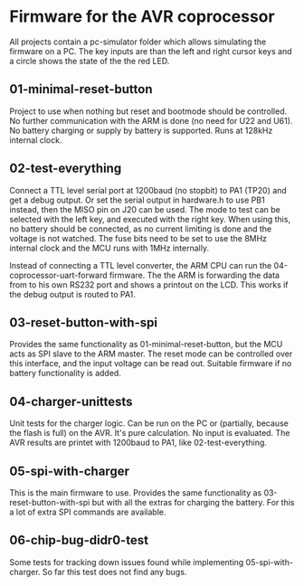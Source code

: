 # Firmware for the AVR coprocessor #
All projects contain a pc-simulator folder which allows simulating the firmware on a PC.
The key inputs are than the left and right cursor keys and a circle shows the state of the the red LED.

## 01-minimal-reset-button ##
Project to use when nothing but reset and bootmode should be controlled.
No further communication with the ARM is done (no need for U22 and U61).
No battery charging or supply by battery is supported. Runs at 128kHz internal clock.

## 02-test-everything ##
Connect a TTL level serial port at 1200baud (no stopbit) to PA1 (TP20) and get a debug output.
Or set the serial output in hardware.h to use PB1 instead, then the MISO pin on J20 can be used.
The mode to test can be selected with the left key, and executed with the right key.
When using this, no battery should be connected, as no current limiting is done and
the voltage is not watched. The fuse bits need to be set to use the 8MHz internal clock
and the MCU runs with 1MHz internally.

Instead of connecting a TTL level converter, the ARM CPU can run the 04-coprocessor-uart-forward firmware.
The the ARM is forwarding the data from to his own RS232 port and shows a printout on the LCD.
This works if the debug output is routed to PA1.

## 03-reset-button-with-spi ##
Provides the same functionality as 01-minimal-reset-button, but the MCU acts as SPI slave to the ARM master.
The reset mode can be controlled over this interface, and the input voltage can be read out.
Suitable firmware if no battery functionality is added.

## 04-charger-unittests ##
Unit tests for the charger logic.
Can be run on the PC or (partially, because the flash is full) on the AVR.
It's pure calculation.
No input is evaluated.
The AVR results are printet with 1200baud to PA1, like 02-test-everything.

## 05-spi-with-charger ##
This is the main firmware to use.
Provides the same functionality as 03-reset-button-with-spi but with all the extras for charging the battery.
For this a lot of extra SPI commands are available.

## 06-chip-bug-didr0-test ##
Some tests for tracking down issues found while implementing 05-spi-with-charger. So far this test does not find any bugs.

